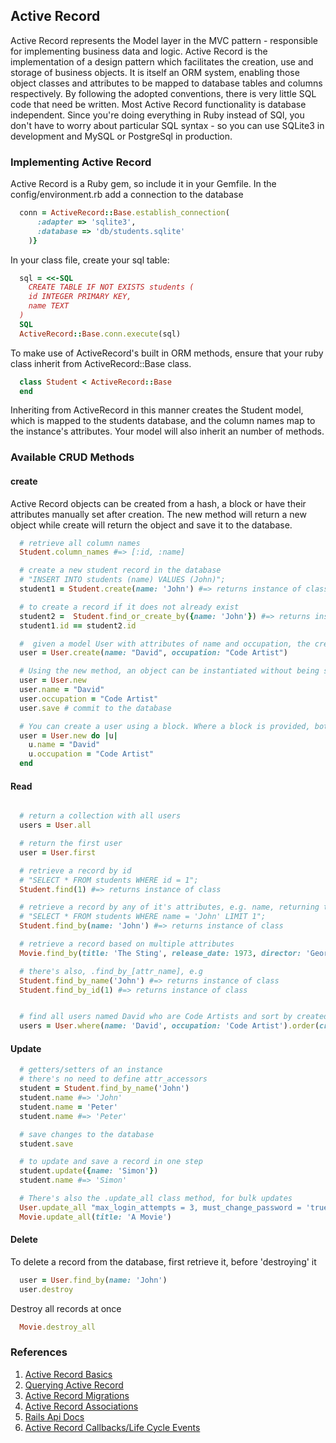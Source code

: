 ## Active Record

Active Record represents the Model layer in the MVC pattern - responsible for implementing business data and logic. Active Record is the implementation of a design pattern which facilitates the creation, use and storage of business objects. It is itself an ORM system, enabling those object classes and attributes to be mapped to database tables and columns respectively. By following the adopted conventions, there is very little SQL code that need be written. Most Active Record functionality is database independent. Since you're doing everything in Ruby instead of SQl, you don't have to worry about particular SQL syntax - so you can use SQLite3 in development and MySQL or PostgreSql in production.

### Implementing Active Record

Active Record is a Ruby gem, so include it in your Gemfile. In the config/environment.rb add a connection to the database

```ruby
  conn = ActiveRecord::Base.establish_connection(
      :adapter => 'sqlite3',
      :database => 'db/students.sqlite'
    )}
```

In your class file, create your sql table:

```ruby
  sql = <<-SQL
    CREATE TABLE IF NOT EXISTS students (
    id INTEGER PRIMARY KEY,
    name TEXT
  )
  SQL
  ActiveRecord::Base.conn.execute(sql)
```

To make use of ActiveRecord's built in ORM methods, ensure that your ruby class inherit from ActiveRecord::Base class.

```ruby
  class Student < ActiveRecord::Base
  end
```

Inheriting from ActiveRecord in this manner creates the Student model, which is mapped to the students database, and the column names map to the instance's attributes. Your model will also inherit an number of methods.


### Available CRUD Methods

#### create

Active Record objects can be created from a hash, a block or have their attributes manually set after creation. The new method will return a new object while create will return the object and save it to the database.

```ruby
  # retrieve all column names
  Student.column_names #=> [:id, :name]

  # create a new student record in the database
  # "INSERT INTO students (name) VALUES (John)";
  student1 = Student.create(name: 'John') #=> returns instance of class

  # to create a record if it does not already exist
  student2 =  Student.find_or_create_by({name: 'John'}) #=> returns instance of class
  student1.id == student2.id

  #  given a model User with attributes of name and occupation, the create method call will create and save a new record into the database:
  user = User.create(name: "David", occupation: "Code Artist")

  # Using the new method, an object can be instantiated without being saved:
  user = User.new
  user.name = "David"
  user.occupation = "Code Artist"
  user.save # commit to the database

  # You can create a user using a block. Where a block is provided, both create and new will yield the new object to that block for initialization:
  user = User.new do |u|
    u.name = "David"
    u.occupation = "Code Artist"
  end
```


#### Read

```ruby

  # return a collection with all users
  users = User.all

  # return the first user
  user = User.first

  # retrieve a record by id
  # "SELECT * FROM students WHERE id = 1";
  Student.find(1) #=> returns instance of class

  # retrieve a record by any of it's attributes, e.g. name, returning the first match
  # "SELECT * FROM students WHERE name = 'John' LIMIT 1";
  Student.find_by(name: 'John') #=> returns instance of class

  # retrieve a record based on multiple attributes
  Movie.find_by(title: 'The Sting', release_date: 1973, director: 'George Roy Hill')

  # there's also, .find_by_[attr_name], e.g
  Student.find_by_name('John') #=> returns instance of class
  Student.find_by_id(1) #=> returns instance of class


  # find all users named David who are Code Artists and sort by created_at in reverse chronological order
  users = User.where(name: 'David', occupation: 'Code Artist').order(created_at: :desc)
```
#### Update

```ruby
  # getters/setters of an instance
  # there's no need to define attr_accessors
  student = Student.find_by_name('John')
  student.name #=> 'John'
  student.name = 'Peter'
  student.name #=> 'Peter'

  # save changes to the database
  student.save

  # to update and save a record in one step
  student.update({name: 'Simon'})
  student.name #=> 'Simon'

  # There's also the .update_all class method, for bulk updates
  User.update_all "max_login_attempts = 3, must_change_password = 'true'"
  Movie.update_all(title: 'A Movie')
```

#### Delete

To delete a record from the database, first retrieve it, before 'destroying' it

```ruby
  user = User.find_by(name: 'John')
  user.destroy
```

Destroy all records at once

```ruby
  Movie.destroy_all
```


### References
1. [Active Record Basics](http://guides.rubyonrails.org/active_record_basics.html)
2. [Querying Active Record](http://guides.rubyonrails.org/active_record_querying.html)
3. [Active Record Migrations](http://edgeguides.rubyonrails.org/active_record_migrations.html#writing-a-migration)
4. [Active Record Associations](http://guides.rubyonrails.org/association_basics.html)
5. [Rails Api Docs](http://api.rubyonrails.org/)
6. [Active Record Callbacks/Life Cycle Events](http://guides.rubyonrails.org/active_record_callbacks.html)
